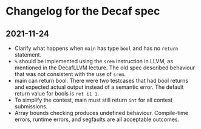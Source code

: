 Changelog for the Decaf spec
============================

2021-11-24
----------

- Clarify what happens when `main` has type `bool` and has no `return` statement.
- `%` should be implemented using the `srem` instruction in LLVM, as mentioned in the DecafLLVM lecture. The old spec described behaviour that was not consistent with the use of `srem`.
- main can return bool. There were two testcases that had bool returns and expected actual output instead of a semantic error. The default return value for bools is `ret i1 1`. 
- To simplify the contest, main must still return `int` for all contest submissions.
- Array bounds checking produces undefined behaviour. Compile-time errors, runtime errors, and segfaults are all acceptable outcomes.
